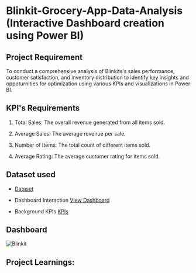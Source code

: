 # Blinkit-Grocery-App-Data-Analysis (Interactive Dashboard creation using Power BI)
## Project Requirement
To conduct a comprehensive analysis of Blinkits's sales performance, customer satisfaction, and inventory distribution to identify key insights and oppoturnities for optimization using various KPIs and visualizations in Power BI.

## KPI's Requirements
1.	Total Sales:  The overall revenue generated from all items sold.

2.	Average Sales:  The average revenue per sale.

3.	Number of Items:  The total count of different items sold.

4.	Average Rating:  The average customer rating for items sold.

## Dataset used
- <a href="https://github.com/vishi1314/Data-Analysis-Dashboard-1/blob/main/BlinkIT%20Grocery%20Data.xlsx">Dataset</a>

- Dashboard Interaction <a href="https://github.com/vishi1314/Data-Analysis-Dashboard-1/blob/main/Blinkit.png">View Dashboard</a>
- Background KPIs <a href="https://github.com/vishi1314/Data-Analysis-Dashboard-1/blob/main/background%20kpi.png">KPIs</a>

## Dashboard

![Blinkit](https://github.com/user-attachments/assets/f1bc6fd6-4ca7-4072-a5c2-c943ecc7a722)

## Project Learnings:
